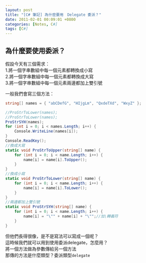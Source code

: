 ```yaml
---
layout: post
title: "[C# 筆記] 為什麼要用　Delegate 委派？"
date: 2011-02-01 00:09:01 +0800
categories: [Notes, C#]
tags: [C#]
---
```


## 為什麼要使用委派？
假設今天有三個需求：  
1.將一個字串數組中每一個元素都轉換成小寫  
2.將一個字串數組中每一個元素都轉換成大寫  
3.將一個字串數組中每一個元素兩邊都加上雙引號    

一般我們會寫三個方法：

```c#
string[] names = { "abCDefG", "HIjgLm", "QxdeTXd", "WxyZ" };

//ProStrToLower(names);
//ProStrToLower(names);
ProStrSYH(names);
for (int i = 0; i < names.Length; i++) {
    Console.WriteLine(names[i]);
}
Console.ReadKey();
//換成大寫
static void ProStrToUpper(string[] name) {
    for (int i = 0; i < name.Length; i++) {
        name[i] = name[i].ToUpper();
    }
}
//換成小寫
static void ProStrToLower(string[] name) {
    for (int i = 0; i < name.Length; i++) {
        name[i] = name[i].ToLower();
    }
}
//兩邊都加上雙引號
static void ProStrSYH(string[] name) {
    for (int i = 0; i < name.Length; i++) {
        name[i] = "\"" + name[i] + "\"";//加\轉義符
    }
}
```
但他們長得很像，是不是寫法可以寫成一個呢？  
這時候我們就可以用到使用委派delegate，怎麼用？    
將一個方法做為參數傳給另一個方法    
那傳的方法是什麼類型？委派類型`delegate`    
